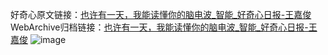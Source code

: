 好奇心原文链接：[也许有一天，我能读懂你的脑电波_智能_好奇心日报-王嘉俊](https://www.qdaily.com/articles/3620.html)
WebArchive归档链接：[也许有一天，我能读懂你的脑电波_智能_好奇心日报-王嘉俊](http://web.archive.org/web/20190623152544/https://www.qdaily.com/articles/3620.html)
![image](http://ww3.sinaimg.cn/large/007d5XDpgy1g3vcpabvclj30u03vw7wh)